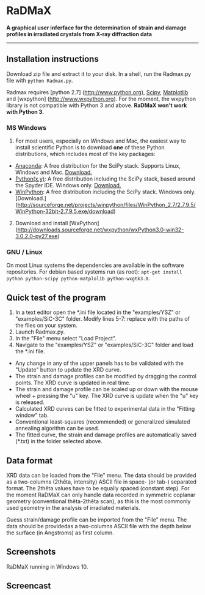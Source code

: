 # RaDMaX

**A graphical user inferface for the determination of strain and damage profiles in irradiated crystals from X-ray diffraction data**
___

## Installation instructions
Download zip file and extract it to your disk. In a shell, run the Radmax.py file with `python Radmax.py`.


Radmax requires [python 2.7] (http://www.python.org), [Scipy](http://www.scipy.org), [Matplotlib](http://www.matplotlib.org) and [wxpython] (http://www.wxpython.org).
For the moment, the wxpython library is not compatible with Python 3 and above. **RaDMaX won't work with Python 3.**


### MS Windows
1. For most users, especially on Windows and Mac, the easiest way to install scientific Python is to download **one** of these Python distributions, which includes most of the key packages:
 
 * [Anaconda](http://continuum.io/downloads): A free distribution for the SciPy stack. Supports Linux, Windows and Mac. [Download.](https://3230d63b5fc54e62148e-c95ac804525aac4b6dba79b00b39d1d3.ssl.cf1.rackcdn.com/Anaconda-2.3.0-Windows-x86.exe)
 * [Python(x,y)](http://python-xy.github.io/): A free distribution including the SciPy stack, based around the Spyder IDE. Windows only. [Download.](http://ftp.ntua.gr/pub/devel/pythonxy/Python(x,y)-2.7.10.0.exe)
 * [WinPython](http://winpython.github.io/): A free distribution including the SciPy stack. Windows only. [Download.] (http://sourceforge.net/projects/winpython/files/WinPython_2.7/2.7.9.5/WinPython-32bit-2.7.9.5.exe/download)


2. Download and install [WxPython] (http://downloads.sourceforge.net/wxpython/wxPython3.0-win32-3.0.2.0-py27.exe)


### GNU / Linux
 On most Linux systems the dependencies are available in the software repositories. For debian based systems run (as root): `apt-get install python python-scipy python-matplolib python-wxgtk3.0`. 



## Quick test of the program
1. In a text editor open the *.ini file located in the "examples/YSZ" or "examples/SiC-3C" folder. Modify lines 5-7: replace with the paths of the files on your system.
2. Launch Radmax.py.
3. In the "File" menu select "Load Project".
4. Navigate to the "examples/YSZ" or "examples/SiC-3C" folder and load the *.ini file.

* Any change in any of the upper panels has to be validated with the "Update" button to update the XRD curve.
* The strain and damage profiles can be modified by dragging the control points. The XRD curve is updated in real time.
* The strain and damage profile can be scaled up or down with the mouse wheel + pressing the "u" key. The XRD curve is update when the "u" key is released.
* Calculated XRD curves can be fitted to experimental data in the "Fitting window" tab.
* Conventional least-squares (recommended) or generalized simulated annealing algorithm can be used.
* The fitted curve, the strain and damage profiles are automatically saved (*.txt) in the folder selected above. 

## Data format
XRD data can be loaded from the "File" menu. The data should be provided as a two-columns (2thêta, intensity) ASCII file in space- (or tab-) separated format. The 2thêta values have to be equally spaced (constant step). For the moment RaDMaX can only handle data recorded in symmetric coplanar geometry (conventional thêta-2thêta scan), as this is the most commonly used geometry in the analysis of irradiated materials.

Guess strain/damage profile can be imported from the "File" menu. The data should be providedas a two-columns ASCII file with the depth below the surface (in Angstroms) as first column.

## Screenshots
RaDMaX running in Windows 10.

## Screencast
